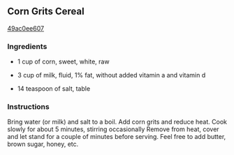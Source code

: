 ## Corn Grits Cereal

[49ac0ee607](http://www.food.com/recipe/corn-grits-cereal-444254)

### Ingredients

 - 1 cup of corn, sweet, white, raw

 - 3 cup of milk, fluid, 1% fat, without added vitamin a and vitamin d

 - 14 teaspoon of salt, table

### Instructions

Bring water (or milk) and salt to a boil. Add corn grits and reduce heat. Cook slowly for about 5 minutes, stirring occasionally Remove from heat, cover and let stand for a couple of minutes before serving. Feel free to add butter, brown sugar, honey, etc.